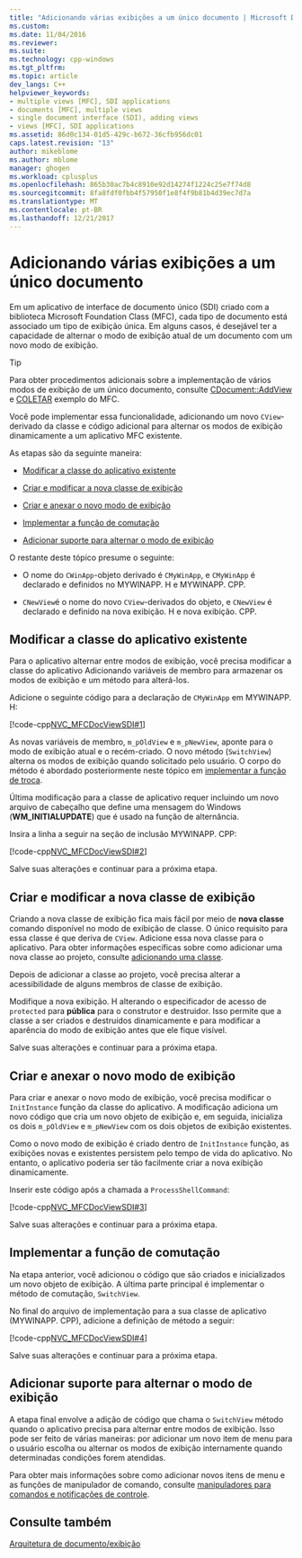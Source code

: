 ```yaml
---
title: "Adicionando várias exibições a um único documento | Microsoft Docs"
ms.custom: 
ms.date: 11/04/2016
ms.reviewer: 
ms.suite: 
ms.technology: cpp-windows
ms.tgt_pltfrm: 
ms.topic: article
dev_langs: C++
helpviewer_keywords:
- multiple views [MFC], SDI applications
- documents [MFC], multiple views
- single document interface (SDI), adding views
- views [MFC], SDI applications
ms.assetid: 86d0c134-01d5-429c-b672-36cfb956dc01
caps.latest.revision: "13"
author: mikeblome
ms.author: mblome
manager: ghogen
ms.workload: cplusplus
ms.openlocfilehash: 865b30ac7b4c8910e92d14274f1224c25e7f74d8
ms.sourcegitcommit: 8fa8fdf0fbb4f57950f1e8f4f9b81b4d39ec7d7a
ms.translationtype: MT
ms.contentlocale: pt-BR
ms.lasthandoff: 12/21/2017
---
```

# <a name="adding-multiple-views-to-a-single-document"></a>Adicionando várias exibições a um único documento
Em um aplicativo de interface de documento único (SDI) criado com a biblioteca Microsoft Foundation Class (MFC), cada tipo de documento está associado um tipo de exibição única. Em alguns casos, é desejável ter a capacidade de alternar o modo de exibição atual de um documento com um novo modo de exibição.  
  
> [!TIP]
>  Para obter procedimentos adicionais sobre a implementação de vários modos de exibição de um único documento, consulte [CDocument::AddView](../mfc/reference/cdocument-class.md#addview) e [COLETAR](../visual-cpp-samples.md) exemplo do MFC.  
  
 Você pode implementar essa funcionalidade, adicionando um novo `CView`-derivado da classe e código adicional para alternar os modos de exibição dinamicamente a um aplicativo MFC existente.  
  
 As etapas são da seguinte maneira:  
  
-   [Modificar a classe do aplicativo existente](#vcconmodifyexistingapplicationa1)  
  
-   [Criar e modificar a nova classe de exibição](#vcconnewviewclassa2)  
  
-   [Criar e anexar o novo modo de exibição](#vcconattachnewviewa3)  
  
-   [Implementar a função de comutação](#vcconswitchingfunctiona4)  
  
-   [Adicionar suporte para alternar o modo de exibição](#vcconswitchingtheviewa5)  
  
 O restante deste tópico presume o seguinte:  
  
-   O nome do `CWinApp`-objeto derivado é `CMyWinApp`, e `CMyWinApp` é declarado e definidos no MYWINAPP. H e MYWINAPP. CPP.  
  
-   `CNewView`é o nome do novo `CView`-derivados do objeto, e `CNewView` é declarado e definido na nova exibição. H e nova exibição. CPP.  
  
##  <a name="vcconmodifyexistingapplicationa1"></a>Modificar a classe do aplicativo existente  
 Para o aplicativo alternar entre modos de exibição, você precisa modificar a classe do aplicativo Adicionando variáveis de membro para armazenar os modos de exibição e um método para alterá-los.  
  
 Adicione o seguinte código para a declaração de `CMyWinApp` em MYWINAPP. H:  
  
 [!code-cpp[NVC_MFCDocViewSDI#1](../mfc/codesnippet/cpp/adding-multiple-views-to-a-single-document_1.h)]  
  
 As novas variáveis de membro, `m_pOldView` e `m_pNewView`, aponte para o modo de exibição atual e o recém-criado. O novo método (`SwitchView`) alterna os modos de exibição quando solicitado pelo usuário. O corpo do método é abordado posteriormente neste tópico em [implementar a função de troca](#vcconswitchingfunctiona4).  
  
 Última modificação para a classe de aplicativo requer incluindo um novo arquivo de cabeçalho que define uma mensagem do Windows (**WM_INITIALUPDATE**) que é usado na função de alternância.  
  
 Insira a linha a seguir na seção de inclusão MYWINAPP. CPP:  
  
 [!code-cpp[NVC_MFCDocViewSDI#2](../mfc/codesnippet/cpp/adding-multiple-views-to-a-single-document_2.cpp)]  
  
 Salve suas alterações e continuar para a próxima etapa.  
  
##  <a name="vcconnewviewclassa2"></a>Criar e modificar a nova classe de exibição  
 Criando a nova classe de exibição fica mais fácil por meio de **nova classe** comando disponível no modo de exibição de classe. O único requisito para essa classe é que deriva de `CView`. Adicione essa nova classe para o aplicativo. Para obter informações específicas sobre como adicionar uma nova classe ao projeto, consulte [adicionando uma classe](../ide/adding-a-class-visual-cpp.md).  
  
 Depois de adicionar a classe ao projeto, você precisa alterar a acessibilidade de alguns membros de classe de exibição.  
  
 Modifique a nova exibição. H alterando o especificador de acesso de `protected` para **pública** para o construtor e destruidor. Isso permite que a classe a ser criados e destruídos dinamicamente e para modificar a aparência do modo de exibição antes que ele fique visível.  
  
 Salve suas alterações e continuar para a próxima etapa.  
  
##  <a name="vcconattachnewviewa3"></a>Criar e anexar o novo modo de exibição  
 Para criar e anexar o novo modo de exibição, você precisa modificar o `InitInstance` função da classe do aplicativo. A modificação adiciona um novo código que cria um novo objeto de exibição e, em seguida, inicializa os dois `m_pOldView` e `m_pNewView` com os dois objetos de exibição existentes.  
  
 Como o novo modo de exibição é criado dentro de `InitInstance` função, as exibições novas e existentes persistem pelo tempo de vida do aplicativo. No entanto, o aplicativo poderia ser tão facilmente criar a nova exibição dinamicamente.  
  
 Inserir este código após a chamada a `ProcessShellCommand`:  
  
 [!code-cpp[NVC_MFCDocViewSDI#3](../mfc/codesnippet/cpp/adding-multiple-views-to-a-single-document_3.cpp)]  
  
 Salve suas alterações e continuar para a próxima etapa.  
  
##  <a name="vcconswitchingfunctiona4"></a>Implementar a função de comutação  
 Na etapa anterior, você adicionou o código que são criados e inicializados um novo objeto de exibição. A última parte principal é implementar o método de comutação, `SwitchView`.  
  
 No final do arquivo de implementação para a sua classe de aplicativo (MYWINAPP. CPP), adicione a definição de método a seguir:  
  
 [!code-cpp[NVC_MFCDocViewSDI#4](../mfc/codesnippet/cpp/adding-multiple-views-to-a-single-document_4.cpp)]  
  
 Salve suas alterações e continuar para a próxima etapa.  
  
##  <a name="vcconswitchingtheviewa5"></a>Adicionar suporte para alternar o modo de exibição  
 A etapa final envolve a adição de código que chama o `SwitchView` método quando o aplicativo precisa para alternar entre modos de exibição. Isso pode ser feito de várias maneiras: por adicionar um novo item de menu para o usuário escolha ou alternar os modos de exibição internamente quando determinadas condições forem atendidas.  
  
 Para obter mais informações sobre como adicionar novos itens de menu e as funções de manipulador de comando, consulte [manipuladores para comandos e notificações de controle](../mfc/handlers-for-commands-and-control-notifications.md).  
  
## <a name="see-also"></a>Consulte também  
 [Arquitetura de documento/exibição](../mfc/document-view-architecture.md)

